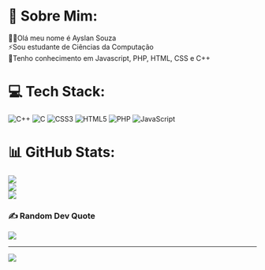 # 💫 Sobre Mim:
👨‍💻Olá meu nome é Ayslan Souza<br>⚡Sou estudante de Ciências da Computação<br>🦈Tenho conhecimento em Javascript, PHP, HTML, CSS e C++


# 💻 Tech Stack:
![C++](https://img.shields.io/badge/c++-%2300599C.svg?style=for-the-badge&logo=c%2B%2B&logoColor=white) ![C](https://img.shields.io/badge/c-%2300599C.svg?style=for-the-badge&logo=c&logoColor=white) ![CSS3](https://img.shields.io/badge/css3-%231572B6.svg?style=for-the-badge&logo=css3&logoColor=white) ![HTML5](https://img.shields.io/badge/html5-%23E34F26.svg?style=for-the-badge&logo=html5&logoColor=white) ![PHP](https://img.shields.io/badge/php-%23777BB4.svg?style=for-the-badge&logo=php&logoColor=white) ![JavaScript](https://img.shields.io/badge/javascript-%23323330.svg?style=for-the-badge&logo=javascript&logoColor=%23F7DF1E)
# 📊 GitHub Stats:
![](https://github-readme-stats.vercel.app/api?username=AyslanSouza&theme=dark&hide_border=false&include_all_commits=true&count_private=false)<br/>
![](https://github-readme-streak-stats.herokuapp.com/?user=AyslanSouza&theme=dark&hide_border=false)<br/>
![](https://github-readme-stats.vercel.app/api/top-langs/?username=AyslanSouza&theme=dark&hide_border=false&include_all_commits=true&count_private=false&layout=compact)

### ✍️ Random Dev Quote
![](https://quotes-github-readme.vercel.app/api?type=horizontal&theme=dark)

---
[![](https://visitcount.itsvg.in/api?id=nicholasdzn&icon=0&color=7)](https://visitcount.itsvg.in)
